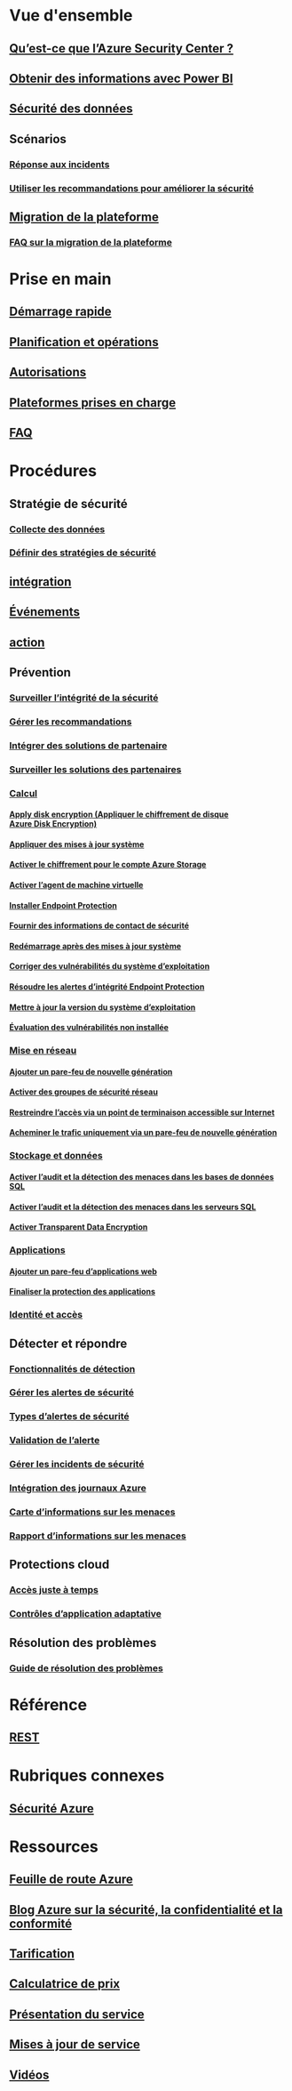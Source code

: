 # Vue d'ensemble
## [Qu’est-ce que l’Azure Security Center ?](security-center-intro.md)
## [Obtenir des informations avec Power BI](security-center-powerbi.md)
## [Sécurité des données](security-center-data-security.md)
## Scénarios
### [Réponse aux incidents](security-center-incident-response.md)
### [Utiliser les recommandations pour améliorer la sécurité](security-center-using-recommendations.md)
## [Migration de la plateforme](security-center-platform-migration.md)
### [FAQ sur la migration de la plateforme](security-center-platform-migration-faq.md)

# Prise en main
## [Démarrage rapide](security-center-get-started.md)
## [Planification et opérations](security-center-planning-and-operations-guide.md)
## [Autorisations](security-center-permissions.md)
## [Plateformes prises en charge](security-center-os-coverage.md)
## [FAQ](security-center-faq.md)

# Procédures

## Stratégie de sécurité
### [Collecte des données](security-center-enable-data-collection.md)
### [Définir des stratégies de sécurité](security-center-policies.md)

## [intégration](security-center-onboarding.md)
## [Événements](security-center-events-dashboard.md)
## [action](security-center-search.md)

## Prévention
### [Surveiller l’intégrité de la sécurité](security-center-monitoring.md)
### [Gérer les recommandations](security-center-recommendations.md)
### [Intégrer des solutions de partenaire](security-center-partner-integration.md)
### [Surveiller les solutions des partenaires](security-center-partner-solutions.md)

### [Calcul](security-center-virtual-machine-recommendations.md)
#### [Apply disk encryption (Appliquer le chiffrement de disque Azure Disk Encryption)](security-center-apply-disk-encryption.md)
#### [Appliquer des mises à jour système](security-center-apply-system-updates.md)
#### [Activer le chiffrement pour le compte Azure Storage](security-center-enable-encryption-for-storage-account.md)
#### [Activer l’agent de machine virtuelle](security-center-enable-vm-agent.md)
#### [Installer Endpoint Protection](security-center-install-endpoint-protection.md)
#### [Fournir des informations de contact de sécurité](security-center-provide-security-contact-details.md)
#### [Redémarrage après des mises à jour système](security-center-apply-system-updates.md#reboot-after-system-updates)
#### [Corriger des vulnérabilités du système d’exploitation](security-center-remediate-os-vulnerabilities.md)
#### [Résoudre les alertes d’intégrité Endpoint Protection](security-center-resolve-endpoint-protection-health-alerts.md)
#### [Mettre à jour la version du système d’exploitation](security-center-update-os-version.md)
#### [Évaluation des vulnérabilités non installée](security-center-vulnerability-assessment-recommendations.md)

### [Mise en réseau](security-center-network-recommendations.md)
#### [Ajouter un pare-feu de nouvelle génération](security-center-add-next-generation-firewall.md)
#### [Activer des groupes de sécurité réseau](security-center-enable-network-security-groups.md)
#### [Restreindre l’accès via un point de terminaison accessible sur Internet](security-center-restrict-access-through-internet-facing-endpoints.md)
#### [Acheminer le trafic uniquement via un pare-feu de nouvelle génération](security-center-add-next-generation-firewall.md#route-traffic-through-ngfw-only)

### [Stockage et données](security-center-sql-service-recommendations.md)
#### [Activer l’audit et la détection des menaces dans les bases de données SQL](security-center-enable-auditing-on-sql-databases.md)
#### [Activer l’audit et la détection des menaces dans les serveurs SQL](security-center-enable-auditing-on-sql-servers.md)
#### [Activer Transparent Data Encryption](security-center-enable-transparent-data-encryption.md)

### [Applications](security-center-application-recommendations.md)
#### [Ajouter un pare-feu d’applications web](security-center-add-web-application-firewall.md)
#### [Finaliser la protection des applications](security-center-add-web-application-firewall.md#finalize-application-protection)

### [Identité et accès](security-center-identity-access.md)

## Détecter et répondre
### [Fonctionnalités de détection](security-center-detection-capabilities.md)
### [Gérer les alertes de sécurité](security-center-managing-and-responding-alerts.md)
### [Types d’alertes de sécurité](security-center-alerts-type.md)
### [Validation de l’alerte](security-center-alert-validation.md)
### [Gérer les incidents de sécurité](security-center-incident.md)
### [Intégration des journaux Azure](security-center-integrating-alerts-with-log-integration.md)
### [Carte d’informations sur les menaces](security-center-threat-intel.md)
### [Rapport d’informations sur les menaces](security-center-threat-report.md)

## Protections cloud
### [Accès juste à temps](security-center-just-in-time.md)
### [Contrôles d’application adaptative](security-center-adaptive-application.md)

## Résolution des problèmes
### [Guide de résolution des problèmes](security-center-troubleshooting-guide.md)

# Référence
## [REST](https://msdn.microsoft.com/en-US/library/mt704034(Azure.100).aspx)

# Rubriques connexes
## [Sécurité Azure](/azure/security/)

# Ressources
## [Feuille de route Azure](https://azure.microsoft.com/roadmap/?category=security-identity)
## [Blog Azure sur la sécurité, la confidentialité et la conformité](http://blogs.msdn.com/b/azuresecurity/)
## [Tarification](security-center-pricing.md)
## [Calculatrice de prix](https://azure.microsoft.com/pricing/calculator/)
## [Présentation du service](https://azure.microsoft.com/services/security-center/)
## [Mises à jour de service](https://azure.microsoft.com/updates/?product=security-center)
## [Vidéos](https://azure.microsoft.com/documentation/videos/index/?services=security-center)
